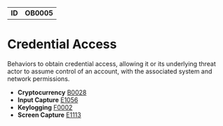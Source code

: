 |||
|---|---|
|**ID**|**OB0005**|


# Credential Access
Behaviors to obtain credential access, allowing it or its underlying threat actor to assume control of an account, with the associated system and network permissions.

* **Cryptocurrency** [B0028](../collection/cryptocurrency.md)
* **Input Capture** [E1056](../collection/input-capture.md)
* **Keylogging** [F0002](../collection/keylogging.md)
* **Screen Capture** [E1113](../collection/screen-capture.md)
